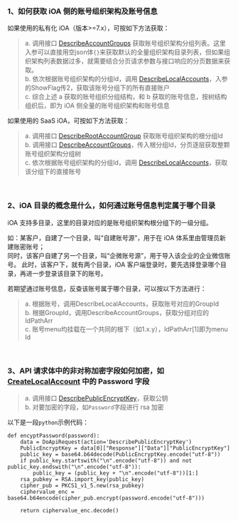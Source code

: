 ### 1、如何获取 iOA 侧的账号组织架构及账号信息
如果使用的私有化 iOA（版本>=7.x），可按如下方法获取：
> a. 调用接口 [DescribeAccountGroups](https://tencent-ioa.github.io/ioa-open-doc/#/%E5%BC%80%E6%94%BEAPI/%E4%BA%91%E8%A7%84%E8%8C%83%E6%8E%A5%E5%8F%A3/%E7%89%88%E6%9C%AC%EF%BC%9A2022-06-01/%E8%BA%AB%E4%BB%BD%E4%B8%8E%E6%9D%83%E9%99%90%E7%AE%A1%E7%90%86%E7%9B%B8%E5%85%B3%E6%8E%A5%E5%8F%A3/%E6%9F%A5%E8%AF%A2%E8%B4%A6%E6%88%B7%E7%9B%AE%E5%BD%95%E5%88%97%E8%A1%A8) 获取账号组织架构分组列表。这里入参可以直接用空json体`{}`来获取默认的全量组织架构目录列表，但如果组织架构列表数据过多，就需要结合分页请求参数与接口响应的分页数据来获取。<br/>
> b. 依次根据账号组织架构的分组Id，调用 [DescribeLocalAccounts]()，入参的ShowFlag传2，获取该账号分组下的所有直接账户<br/>
> c. 综合上述 a 获取的账号组织分组结构，和 b 获取的账号信息，按树结构组织后，即为 iOA 侧全量的账号组织架构和账号信息

如果使用的 SaaS iOA，可按如下方法获取：
> a. 调用接口 [DescribeRootAccountGroup](https://cloud.tencent.com/document/api/1092/107709) 获取账号组织架构的根分组Id<br/>
> b. 调用接口 [DescribeAccountGroups](https://cloud.tencent.com/document/api/1092/107711)，传入根分组Id，分页逐层获取整颗账号组织架构分组树<br/>
> c. 依次根据账号组织架构的分组Id，调用 [DescribeLocalAccounts](https://cloud.tencent.com/document/api/1092/107710)，获取该分组下的直接账号
<br/>

### 2、iOA 目录的概念是什么，如何通过账号信息判定属于哪个目录
iOA 支持多目录，这里的目录对应的是账号组织架构根分组下的一级分组。

如：某客户，自建了一个目录，叫“自建账号源”，用于在 iOA 体系里由管理员新建账密账号；<br/>
同时，该客户自建了另一个目录，叫“企微账号源”，用于导入该企业的企业微信账号。
此时，该客户下，就有两个目录，iOA 客户端登录时，要先选择登录哪个目录，再进一步登录该目录下的账号。

若期望通过账号信息，反查该账号属于哪个目录，可以按以下方法进行：
>a. 根据账号，调用DescribeLocalAccounts，获取账号对应的GroupId<br/>
b. 根据GroupId，调用DescribeAccountGroups，获取分组对应的IdPathArr<br/>
c. 账号menu均挂载在一个共同的根下（如1.x.y），IdPathArr[1]即为menu Id
<br/>

### 3、API 请求体中的非对称加密字段如何加密，如 [CreateLocalAccount](https://tencent-ioa.github.io/ioa-open-doc/#/开放API/云规范接口/版本：2022-06-01/身份与权限管理相关接口/创建本地账号?id=创建本地账号) 中的 Password 字段
> a. 调用接口 [DescribePublicEncryptKey](https://tencent-ioa.github.io/ioa-open-doc/#/开放API/云规范接口/版本：2022-06-01/公共模块相关接口/获取加密公钥)，获取公钥<br/>
> b. 对要加密的字段，如`Password`字段进行 rsa 加密<br/>

以下是一段`python`示例代码：
```
def encyptPassword(password):
	data = DoApiRequest(action='DescribePublicEncryptKey')
	PublicEncryptKey = data[0]["Response"]["Data"]["PublicEncryptKey"]
	public_key = base64.b64decode(PublicEncryptKey.encode("utf-8"))
	if public_key.startswith("\n".encode("utf-8")) and not public_key.endswith("\n".encode("utf-8")):
		public_key = (public_key + "\n".encode("utf-8"))[1:]
	rsa_pubkey = RSA.import_key(public_key)
	cipher_pub = PKCS1_v1_5.new(rsa_pubkey)
	ciphervalue_enc = base64.b64encode(cipher_pub.encrypt(password.encode("utf-8")))

	return ciphervalue_enc.decode()
```